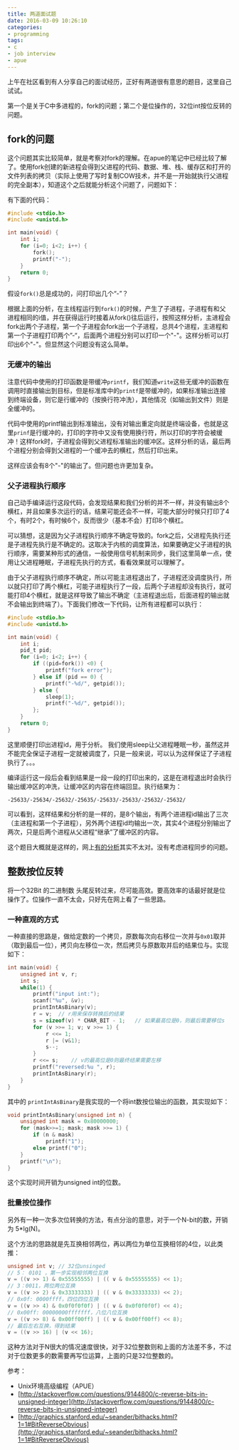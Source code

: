 ```yaml
---
title: 两道面试题
date: 2016-03-09 10:26:10
categories:
- programming
tags:
- c
- job interview
- apue
---
```

上午在社区看到有人分享自己的面试经历，正好有两道很有意思的题目，这里自己试试。

第一个是关于C中多进程的，fork的问题；第二个是位操作的，32位int按位反转的问题。

## fork的问题
这个问题其实比较简单，就是考察对fork的理解。在apue的笔记中已经比较了解了。使用fork创建的新进程会得到父进程的代码、数据、堆、栈、缓存区和打开的文件列表的拷贝（实际上使用了写时复制COW技术，并不是一开始就执行父进程的完全副本），知道这个之后就能分析这个问题了，问题如下：

有下面的代码：

```c
#include <stdio.h>
#include <unistd.h>

int main(void) {
    int i;
    for (i=0; i<2; i++) {
        fork();
        printf("-");
    }
    return 0;
}
```
假设`fork()`总是成功的，问打印出几个“-”？

根据上面的分析，在主线程运行到`fork()`的时候，产生了子进程，子进程有和父进程相同的i值，并在获得运行时接着从fork()往后运行，按照这样分析，主进程会fork出两个子进程，第一个子进程会fork出一个子进程，总共4个进程，主进程和第一个子进程打印两个”-“，后面两个进程分别可以打印一个"-"。这样分析可以打印出6个"-"。但显然这个问题没有这么简单。
<!-- more -->
### 无缓冲的输出
注意代码中使用的打印函数是带缓冲`printf`，我们知道`write`这些无缓冲的函数在调用时直接输出到目标，但是标准库中的`printf`是带缓冲的，如果标准输出连接到终端设备，则它是行缓冲的（按换行符冲洗），其他情况（如输出到文件）则是全缓冲的。

代码中使用的printf输出到标准输出，没有对输出重定向就是终端设备，也就是这里`prinf`是行缓冲的，打印的字符中又没有使用换行符，所以打印的字符会被缓冲！这样fork时，子进程会得到父进程标准输出的缓冲区。这样分析的话，最后两个进程分别会得到父进程的一个缓冲去的横杠，然后打印出来。

这样应该会有8个"-"的输出了。但问题也许更加复杂。

### 父子进程执行顺序
自己动手编译运行这段代码，会发现结果和我们分析的并不一样，并没有输出8个横杠，并且如果多次运行的话，结果可能还会不一样，可能大部分时候只打印了4个，有时2个，有时候6个，反而很少（基本不会）打印8个横杠。

可以猜想，这是因为父子进程执行顺序不确定导致的。fork之后，父进程先执行还是子进程先执行是不确定的。这取决于内核的调度算法，如果要确定父子进程的执行顺序，需要某种形式的通信，一般使用信号机制来同步，我们这里简单一点，使用让父进程睡眠，子进程先执行的方式，看看效果就可以理解了。

由于父子进程执行顺序不确定，所以可能主进程退出了，子进程还没调度执行，所以就只打印了两个横杠，可能子进程执行了一段，后两个子进程却没有执行，就可能打印4个横杠，就是这样导致了输出不确定（主进程退出后，后面进程的输出就不会输出到终端了）。下面我们修改一下代码，让所有进程都可以执行：

```c
#include <stdio.h>
#include <unistd.h>

int main(void) {
    int i;
    pid_t pid;
    for (i=0; i<2; i++) {
        if ((pid=fork()) <0) {
            printf("fork error");
        } else if (pid == 0) {
            printf("-%d/", getpid());
        } else {
            sleep(1);
            printf("-%d/", getpid());
        };
    }
    return 0;
}
```
这里顺便打印出进程id，用于分析。 我们使用sleep让父进程睡眠一秒，虽然这并不能完全保证子进程一定就被调度了，只是一般来说，可以认为这样保证了子进程执行了。。。

编译运行这一段后会看到结果是一段一段的打印出来的，这是在进程退出时会执行输出缓冲区的冲洗，让缓冲区的内容在终端回显。执行结果为：

```
-25633/-25634/-25632/-25635/-25633/-25633/-25632/-25632/                                                               
```
可以看到，这样结果和分析的是一样的，是8个输出，有两个进进程id输出了三次（主进程和第一个子进程），另外两个进程id均输出一次，其实4个进程分别输出了两次，只是后两个进程从父进程“继承”了缓冲区的内容。

这个题目大概就是这样的，网上[有的分析](http://blog.csdn.net/chdhust/article/details/8535915)其实不太对。没有考虑进程同步的问题。

## 整数按位反转
将一个32Bit 的二进制数 头尾反转过来，尽可能高效。要高效率的话最好就是位操作了。位操作一直不太会，只好先在网上看了一些思路。

### 一种直观的方式
一种直接的思路是，做给定数的一个拷贝，原数每次向右移位一次并与`0x01`取并（取到最后一位），拷贝向左移位一次，然后拷贝与原数取并后的结果位与。实现如下：

```c
int main(void) {
    unsigned int v, r;
    int s;
    while(1) {
        printf("input int:");
        scanf("%u", &v);
        printIntAsBinary(v);
        r = v;	// r用来保存转换后的结果
        s = sizeof(v) * CHAR_BIT - 1;	// 如果最高位是0，则最后需要移位s
        for (v >>= 1; v; v >>= 1) {
            r <<= 1;
            r |= (v&1);
            s--;
        }
        r <<= s;	// v的最高位是0则最终结果需要左移
        printf("reversed:%u ", r);
        printIntAsBinary(r);
    }
}
```
其中的 `printIntAsBinary`是我实现的一个将int数按位输出的函数，其实现如下：

```c
void printIntAsBinary(unsigned int n) {
    unsigned int mask = 0x80000000;
    for (mask>>=1; mask; mask >>= 1) {
        if (n & mask)
            printf("1");
        else printf("0");
    }
    printf("\n");
}
```
这个实现时间开销为unsigned int的位数。

### 批量按位操作
另外有一种一次多次位转换的方法，有点分治的意思，对于一个N-bit的数，开销为 5*lg(N)。

这个方法的思路就是先互换相邻两位，再以两位为单位互换相邻的4位，以此类推：

```c
unsigned int v;	// 32位unsinged
// 5： 0101 ，第一步实现相邻两位互换
v = ((v >> 1) & 0x55555555) | (( v & 0x55555555) << 1);
// 3：0011，两位两位互换
v = ((v >> 2) & 0x33333333) | (( v & 0x33333333) << 2);
// 0x0f: 0000ffff，四位四位互换
v = ((v >> 4) & 0x0f0f0f0f) | (( v & 0x0f0f0f0f) << 4);
// 0x00ff: 00000000fffffff，八位八位互换
v = ((v >> 8) & 0x00ff00ff) | (( v & 0x00ff00ff) << 8);
// 最后左右互换，得到结果
v = ((v >> 16) | (v << 16);
```
这种方法对于N很大的情况速度很快，对于32位整数则和上面的方法差不多，不过对于位数更多的数需要再写位运算，上面的只是32位整数的。

参考：

- Unix环境高级编程（APUE）
- [http://stackoverflow.com/questions/9144800/c-reverse-bits-in-unsigned-integer](http://stackoverflow.com/questions/9144800/c-reverse-bits-in-unsigned-integer)
- [http://graphics.stanford.edu/~seander/bithacks.html?1=1#BitReverseObvious](http://graphics.stanford.edu/~seander/bithacks.html?1=1#BitReverseObvious)


